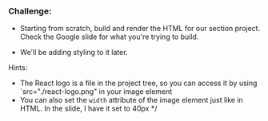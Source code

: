 
### Challenge: 

- Starting from scratch, build and render the 
HTML for our section project. Check the Google slide for 
what you're trying to build.

- We'll be adding styling to it later.

Hints:
* The React logo is a file in the project tree, so you can
  access it by using `src="./react-logo.png" in your image
  element
* You can also set the `width` attribute of the image element
  just like in HTML. In the slide, I have it set to 40px
 */